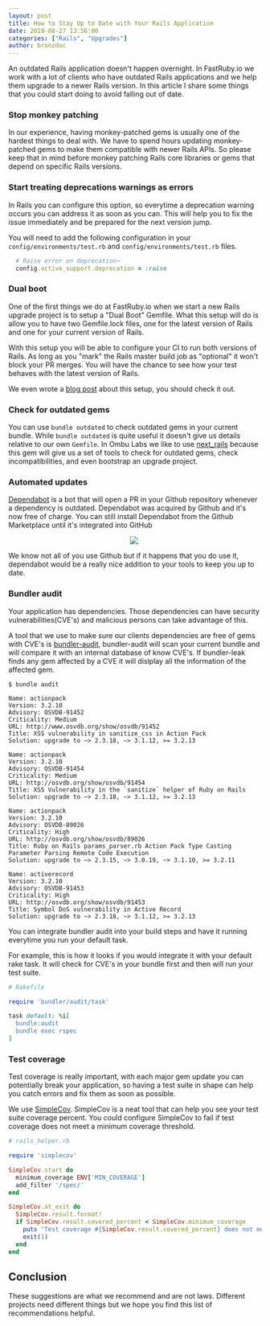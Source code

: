 ```yaml
---
layout: post
title: How to Stay Up to Date with Your Rails Application
date: 2019-08-27 13:56:00
categories: ["Rails", "Upgrades"]
author: bronzdoc
---
```


An outdated Rails application doesn't happen overnight. In FastRuby.io we work with a lot of clients who have outdated Rails applications and we help them upgrade to a newer Rails version. In this article I share some things that you could start doing to avoid falling out of date.

<!--more-->

### Stop monkey patching

In our experience, having monkey-patched gems is usually one of the hardest things to deal with. We have to spend hours updating monkey-patched gems to make them compatible with newer Rails APIs. So please keep that in mind before monkey patching Rails core libraries or gems that depend on specific Rails versions.

### Start treating deprecations warnings as errors

In Rails you can configure this option, so everytime a deprecation warning occurs you can address it as soon as you can.
This will help you to fix the issue immediately and be prepared for the next version jump.

You will need to add the following configuration in your `config/environments/test.rb` and `config/environments/test.rb` files.

```ruby
  # Raise error on deprecation¬
  config.active_support.deprecation = :raise
```

### Dual boot

One of the first things we do at FastRuby.io when we start a new Rails upgrade project is to setup a "Dual Boot" Gemfile.
What this setup will do is allow you to have two Gemfile.lock files, one for the latest version of Rails and one for your current version of Rails.

With this setup you will be able to configure your CI to run both versions of Rails. As long as you "mark" the Rails master build job as "optional" it won't block your PR merges. You will have the chance to see how your test behaves with the latest version of Rails.

We even wrote a [blog post](https://www.fastruby.io/blog/upgrade-rails/dual-boot/dual-boot-with-rails-6-0-beta.html) about this setup, you should check it out.

### Check for outdated gems

You can use `bundle outdated` to check outdated gems in your current bundle. While `bundle outdated` is quite useful it doesn't give us details relative to our own `Gemfile`. In Ombu Labs we like to use  [next_rails](https://rubygems.org/gems/next_rails/versions/1.0.0) because this gem will give us a set of tools to check for outdated gems, check incompatibilities, and even bootstrap an upgrade project.

### Automated updates
[Dependabot](https://dependabot.com/) is a bot that will open a PR in your Github repository whenever a dependency is outdated. Dependabot was acquired by Github and it's now free of charge.
You can still install Dependabot from the Github Marketplace until it's integrated into GitHub

<div style="text-align: center; width: 500px;">
  <img src="/blog/assets/images/dependabot/dependabot.png">
</div>

We know not all of you use Github but if it happens that you do use it, dependabot would be a really nice addition to your tools to keep you up to date.

### Bundler audit

Your application has dependencies. Those dependencies can have security vulnerabilities(CVE's) and malicious persons can take advantage of this.

A tool that we use to make sure our clients dependencies are free of gems with CVE's is [bundler-audit](https://github.com/rubysec/bundler-audit), bundler-audit will scan your current bundle and will compare it with an internal database of know CVE's. If bundler-leak finds any gem affected by a CVE it will dislplay all the information of the affected gem.

```shell
$ bundle audit

Name: actionpack
Version: 3.2.10
Advisory: OSVDB-91452
Criticality: Medium
URL: http://www.osvdb.org/show/osvdb/91452
Title: XSS vulnerability in sanitize_css in Action Pack
Solution: upgrade to ~> 2.3.18, ~> 3.1.12, >= 3.2.13

Name: actionpack
Version: 3.2.10
Advisory: OSVDB-91454
Criticality: Medium
URL: http://osvdb.org/show/osvdb/91454
Title: XSS Vulnerability in the `sanitize` helper of Ruby on Rails
Solution: upgrade to ~> 2.3.18, ~> 3.1.12, >= 3.2.13

Name: actionpack
Version: 3.2.10
Advisory: OSVDB-89026
Criticality: High
URL: http://osvdb.org/show/osvdb/89026
Title: Ruby on Rails params_parser.rb Action Pack Type Casting Parameter Parsing Remote Code Execution
Solution: upgrade to ~> 2.3.15, ~> 3.0.19, ~> 3.1.10, >= 3.2.11

Name: activerecord
Version: 3.2.10
Advisory: OSVDB-91453
Criticality: High
URL: http://osvdb.org/show/osvdb/91453
Title: Symbol DoS vulnerability in Active Record
Solution: upgrade to ~> 2.3.18, ~> 3.1.12, >= 3.2.13

```

You can integrate bundler audit into your build steps and have it running everytime you run your default task.

For example, this is how it looks if you would integrate it with your default rake task. It will check for CVE's in your bundle first and then will run your test suite.

```ruby
# Rakefile

require 'bundler/audit/task'

task default: %i[
  bundle:audit
  bundle exec rspec
]
```

### Test coverage

Test coverage is really important, with each major gem update you can potentially break your application, so having a test suite in shape can help you catch errors and fix them as soon as possible.

We use [SimpleCov](https://github.com/colszowka/simplecov). SimpleCov is a neat tool that can help you see your test suite coverage percent.
You could configure SimpleCov to fail if test coverage does not meet a minimum coverage threshold.

```ruby
# rails_helper.rb

require 'simplecov'

SimpleCov.start do
  minimum_coverage ENV['MIN_COVERAGE']
  add_filter '/spec/'
end

SimpleCov.at_exit do
  SimpleCov.result.format!
  if SimpleCov.result.covered_percent < SimpleCov.minimum_coverage
    puts "Test coverage #{SimpleCov.result.covered_percent} does not met the minimum coverage #{treshold SimpleCov.minimum_coverage}"
    exit(1)
  end
end
```

## Conclusion

These suggestions are what we recommend and are not laws. Different projects need different things but we hope you find this list of recommendations helpful.
